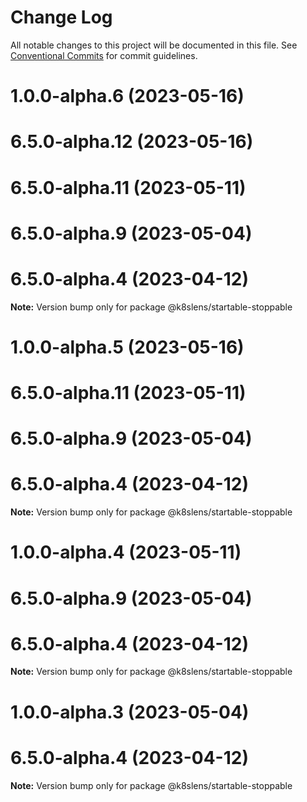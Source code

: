 # Change Log

All notable changes to this project will be documented in this file.
See [Conventional Commits](https://conventionalcommits.org) for commit guidelines.

# 1.0.0-alpha.6 (2023-05-16)



# 6.5.0-alpha.12 (2023-05-16)



# 6.5.0-alpha.11 (2023-05-11)



# 6.5.0-alpha.9 (2023-05-04)



# 6.5.0-alpha.4 (2023-04-12)

**Note:** Version bump only for package @k8slens/startable-stoppable





# 1.0.0-alpha.5 (2023-05-16)



# 6.5.0-alpha.11 (2023-05-11)



# 6.5.0-alpha.9 (2023-05-04)



# 6.5.0-alpha.4 (2023-04-12)

**Note:** Version bump only for package @k8slens/startable-stoppable





# 1.0.0-alpha.4 (2023-05-11)



# 6.5.0-alpha.9 (2023-05-04)



# 6.5.0-alpha.4 (2023-04-12)

**Note:** Version bump only for package @k8slens/startable-stoppable





# 1.0.0-alpha.3 (2023-05-04)



# 6.5.0-alpha.4 (2023-04-12)

**Note:** Version bump only for package @k8slens/startable-stoppable
